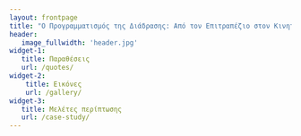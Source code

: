 ```yaml
---
layout: frontpage
title: "Ο Προγραμματισμός της Διάδρασης: Από τον Επιτραπέζιο στον Κινητό και Διάχυτο Υπολογισμό"
header:
   image_fullwidth: 'header.jpg'
widget-1:
   title: Παραθέσεις
   url: /quotes/
widget-2:
    title: Εικόνες
    url: /gallery/
widget-3:
   title: Μελέτες περίπτωσης
   url: /case-study/
---
```

